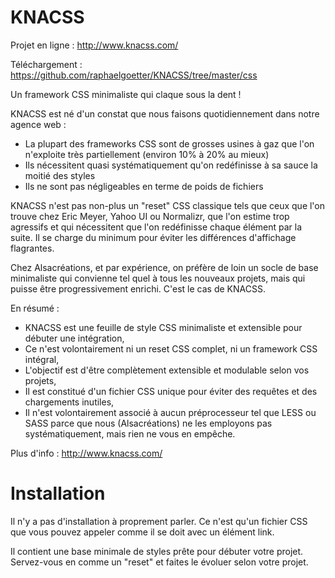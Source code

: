 KNACSS
======

Projet en ligne : http://www.knacss.com/

Téléchargement : https://github.com/raphaelgoetter/KNACSS/tree/master/css

Un framework CSS minimaliste qui claque sous la dent !

KNACSS est né d'un constat que nous faisons quotidiennement dans notre agence web :

* La plupart des frameworks CSS sont de grosses usines à gaz que l'on n'exploite très partiellement (environ 10% à 20% au mieux)
* Ils nécessitent quasi systématiquement qu'on redéfinisse à sa sauce la moitié des styles
* Ils ne sont pas négligeables en terme de poids de fichiers

KNACSS n'est pas non-plus un "reset" CSS classique tels que ceux que l'on trouve chez Eric Meyer, Yahoo UI ou Normalizr, que l'on estime trop agressifs et qui nécessitent que l'on redéfinisse chaque élément par la suite. Il se charge du minimum pour éviter les différences d'affichage flagrantes.

Chez Alsacréations, et par expérience, on préfère de loin un socle de base minimaliste qui convienne tel quel à tous les nouveaux projets, mais qui puisse être progressivement enrichi. C'est le cas de KNACSS.

En résumé :

* KNACSS est une feuille de style CSS minimaliste et extensible pour débuter une intégration,
* Ce n'est volontairement ni un reset CSS complet, ni un framework CSS intégral,
* L'objectif est d'être complètement extensible et modulable selon vos projets,
* Il est constitué d'un fichier CSS unique pour éviter des requêtes et des chargements inutiles,
* Il n'est volontairement associé à aucun préprocesseur tel que LESS ou SASS parce que nous (Alsacréations) ne les employons pas systématiquement, mais rien ne vous en empêche.

Plus d'info : http://www.knacss.com/

Installation
======

Il n'y a pas d'installation à proprement parler. Ce n'est qu'un fichier CSS que vous pouvez appeler comme il se doit avec un élément link.

Il contient une base minimale de styles prête pour débuter votre projet. Servez-vous en comme un "reset" et faites le évoluer selon votre projet.